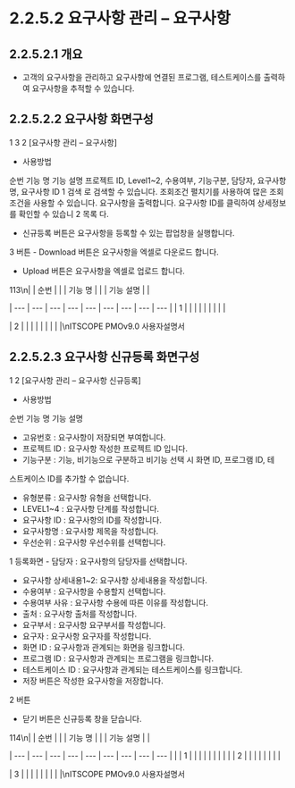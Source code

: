 # 2.2.5.2 요구사항 관리 – 요구사항



## 2.2.5.2.1 개요

- 고객의 요구사항을 관리하고 요구사항에 연결된 프로그램, 테스트케이스를 출력하여 요구사항을 추적할 수 있습니다.

## 2.2.5.2.2 요구사항 화면구성

1
3
2
[요구사항 관리 – 요구사항]

- 사용방법

순번 기능 명 기능 설명
프로젝트 ID, Level1~2, 수용여부, 기능구분, 담당자, 요구사항 명, 요구사항 ID
1 검색 로 검색할 수 있습니다. 조회조건 펼치기를 사용하여 많은 조회 조건을 사용할
수 있습니다.
요구사항을 출력합니다. 요구사항 ID를 클릭하여 상세정보를 확인할 수 있습니
2 목록
다.

- 신규등록 버튼은 요구사항을 등록할 수 있는 팝업창을 실행합니다.

3 버튼 - Download 버튼은 요구사항을 엑셀로 다운로드 합니다.

- Upload 버튼은 요구사항을 엑셀로 업로드 합니다.

113\n|  | 순번 |  |  | 기능 명 |  |  | 기능 설명 |  |

| --- | --- | --- | --- | --- | --- | --- | --- | --- |
| 1 |  |  |  |  |  |  |  |  |

| 2 |  |  |  |  |  |  |  |  |\nITSCOPE PMOv9.0 사용자설명서

## 2.2.5.2.3 요구사항 신규등록 화면구성

1 2
[요구사항 관리 – 요구사항 신규등록]

- 사용방법

순번 기능 명 기능 설명

- 고유번호 : 요구사항이 저장되면 부여합니다.
- 프로젝트 ID : 요구사항 작성한 프로젝트 ID 입니다.
- 기능구분 : 기능, 비기능으로 구분하고 비기능 선택 시 화면 ID, 프로그램 ID, 테

스트케이스 ID를 추가할 수 없습니다.

- 유형분류 : 요구사항 유형을 선택합니다.
- LEVEL1~4 : 요구사항 단계를 작성합니다.
- 요구사항 ID : 요구사항의 ID를 작성합니다.
- 요구사항명 : 요구사항 제목을 작성합니다.
- 우선순위 : 요구사항 우선수위를 선택합니다.

1 등록화면 - 담당자 : 요구사항의 담당자를 선택합니다.

- 요구사항 상세내용1~2: 요구사항 상세내용을 작성합니다.
- 수용여부 : 요구사항을 수용할지 선택합니다.
- 수용여부 사유 : 요구사항 수용에 따른 이유를 작성합니다.
- 출처 : 요구사항 출처를 작성합니다.
- 요구부서 : 요구사항 요구부서를 작성합니다.
- 요구자 : 요구사항 요구자를 작성합니다.
- 화면 ID : 요구사항과 관계되는 화면을 링크합니다.
- 프로그램 ID : 요구사항과 관계되는 프로그램을 링크합니다.
- 테스트케이스 ID : 요구사항과 관계되는 테스트케이스를 링크합니다.
- 저장 버튼은 작성한 요구사항을 저장합니다.

2 버튼

- 닫기 버튼은 신규등록 창을 닫습니다.

114\n|  | 순번 |  |  | 기능 명 |  |  | 기능 설명 |  |

| --- | --- | --- | --- | --- | --- | --- | --- | --- |
|  | 1 |  |  |  |  |  |  |  |
|  | 2 |  |  |  |  |  |  |  |

| 3 |  |  |  |  |  |  |  |  |\nITSCOPE PMOv9.0 사용자설명서

